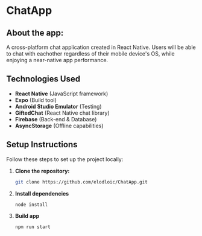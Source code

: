 # ChatApp

## About the app:

A cross-platform chat application created in React Native. Users will be able to chat with eachother regardless of their mobile device's OS, while enjoying a near-native app performance.

## Technologies Used

- **React Native** (JavaScript framework)
- **Expo** (Build tool)
- **Android Studio Emulator** (Testing)
- **GiftedChat** (React Native chat library)
- **Firebase** (Back-end & Database)
- **AsyncStorage** (Offline capabilities)

## Setup Instructions

Follow these steps to set up the project locally:

1. **Clone the repository:**

   ```bash
   git clone https://github.com/elodloic/ChatApp.git
   ```

2. **Install dependencies**

   ```bash
   node install
   ```

3. **Build app**

   ```bash
   npm run start
   ```
